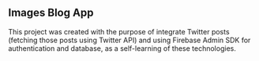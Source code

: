 ## Images Blog App

This project was created with the purpose of integrate Twitter posts (fetching those posts using Twitter API) and using Firebase Admin SDK for authentication and database, as a self-learning of these technologies.